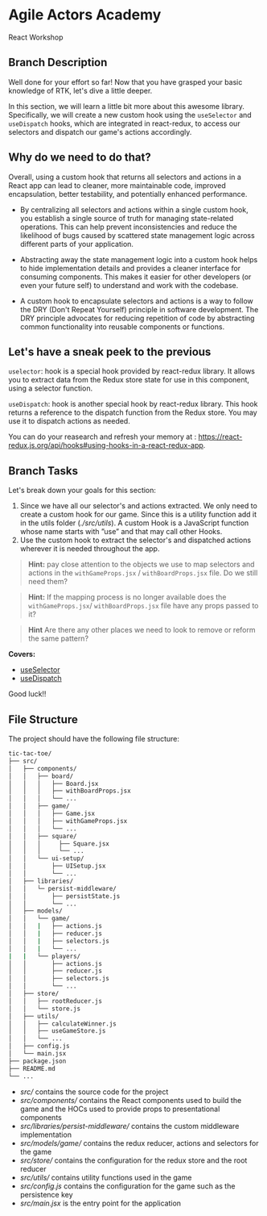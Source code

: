 # Agile Actors Academy

React Workshop

## Branch Description

Well done for your effort so far! Now that you have grasped your basic knowledge of RTK, let's dive a little deeper.

In this section, we will learn a little bit more about this awesome library. Specifically, we will create a new custom hook using the `useSelector` and `useDispatch` hooks, which are integrated in react-redux, to access our selectors and dispatch our game's actions accordingly.

## Why do we need to do that?

Overall, using a custom hook that returns all selectors and actions in a React app can lead to cleaner, more maintainable code, improved encapsulation, better testability, and potentially enhanced performance.

- By centralizing all selectors and actions within a single custom hook, you establish a single source of truth for managing state-related operations. This can help prevent inconsistencies and reduce the likelihood of bugs caused by scattered state management logic across different parts of your application.

- Abstracting away the state management logic into a custom hook helps to hide implementation details and provides a cleaner interface for consuming components. This makes it easier for other developers (or even your future self) to understand and work with the codebase.

- A custom hook to encapsulate selectors and actions is a way to follow the DRY (Don't Repeat Yourself) principle in software development. The DRY principle advocates for reducing repetition of code by abstracting common functionality into reusable components or functions.

## Let's have a sneak peek to the previous

`uselector`: hook is a special hook provided by react-redux library. It allows you to extract data from the Redux store state for use in this component, using a selector function.

`useDispatch`: hook is another special hook by react-redux library. This hook returns a reference to the dispatch function from the Redux store. You may use it to dispatch actions as needed.

You can do your reasearch and refresh your memory at : https://react-redux.js.org/api/hooks#using-hooks-in-a-react-redux-app.

## Branch Tasks

Let's break down your goals for this section:

1. Since we have all our selector's and actions extracted. We only need to create a custom hook for our game. Since this is a utility function add it in the utils folder (_./src/utils_). A custom Hook is a JavaScript function whose name starts with ”use” and that may call other Hooks.
2. Use the custom hook to extract the selector's and dispatched actions wherever it is needed throughout the app.

> **Hint:** pay close attention to the objects we use to map selectors and actions in the `withGameProps.jsx` / `withBoardProps.jsx` file. Do we still need them?

> **Hint:** If the mapping process is no longer available does the `withGameProps.jsx`/ `withBoardProps.jsx` file have any props passed to it?

> **Hint** Are there any other places we need to look to remove or reform the same pattern?

**Covers:**

- [useSelector](https://react-redux.js.org/api/hooks#useselector)
- [useDispatch](https://react-redux.js.org/api/hooks#usedispatch)

Good luck!!

## File Structure

The project should have the following file structure:

```bash
tic-tac-toe/
├── src/
│   ├── components/
│   │   ├── board/
│   │   │   ├── Board.jsx
│   │   │   ├── withBoardProps.jsx
│   │   │   └── ...
│   │   ├── game/
│   │   │   ├── Game.jsx
│   │   │   ├── withGameProps.jsx
│   │   │   └── ...
│   │   ├── square/
│   │   │     ├── Square.jsx
│   │   │     └── ...
│   │   └── ui-setup/
│   │       ├── UISetup.jsx
│   │       └── ...
│   ├── libraries/
│   │   └─ persist-middleware/
│   │       ├── persistState.js
│   │       └── ...
│   ├── models/
│   │   └── game/
│   │   |   ├── actions.js
│   │   |   ├── reducer.js
│   │   |   ├── selectors.js
│   │   |   └── ...
|   |   └── players/
│   │       ├── actions.js
│   │       ├── reducer.js
│   │       ├── selectors.js
│   │       └── ...
│   ├── store/
│   │   ├── rootReducer.js
│   │   └── store.js
│   ├── utils/
│   │   ├── calculateWinner.js
│   │   ├── useGameStore.js
│   │   └── ...
│   ├── config.js
│   └── main.jsx
├── package.json
├── README.md
└── ...
```

- _src/_ contains the source code for the project
- _src/components/_ contains the React components used to build the game and the HOCs used to provide props to presentational components
- _src/libraries/persist-middleware/_ contains the custom middleware implementation
- _src/models/game/_ contains the redux reducer, actions and selectors for the game
- _src/store/_ contains the configuration for the redux store and the root reducer
- _src/utils/_ contains utility functions used in the game
- _src/config.js_ contains the configuration for the game such as the persistence key
- _src/main.jsx_ is the entry point for the application
